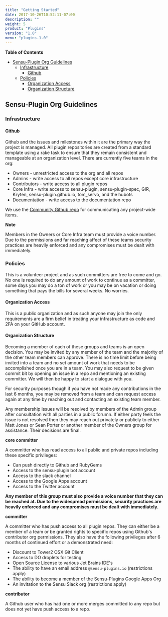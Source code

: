 ```yaml
---
title: "Getting Started"
date: 2017-10-26T10:52:11-07:00
description: ""
weight: 5
product: "Plugins"
version: "1.0"
menu: "plugins-1.0"
---
```


**Table of Contents**

- [Sensu-Plugin Org Guidelines](#sensu-plugin-org-guidelines)
    - [Infrastructure](#infrastructure)
        - [Github](#github)
    - [Policies](#policies)
        - [Organization Access](#organization-access)
        - [Organization Structure](#organization-structure)

## Sensu-Plugin Org Guidelines

### Infrastructure

#### Github

Github and the issues and milestones within it are the primary way the project is managed.  All plugin repositories are created from a standard template using a rake task to ensure that they remain consistent and manageable at an organization level.  There are currently five teams in the org:

* Owners - unrestricted access to the org and all repos
* Admins - write access to all repos except core infrastructure
* Contributors - write access to all plugin repos
* Core Infra - write access to sensu-plugin, sensu-plugin-spec, GIR, Kryten, sensu-plugin.github.io, tom_servo, and the hubots
* Documentation - write access to the documentation repo

We use the [Community Github repo](https://github.com/sensu-plugins/community) for communicating any project-wide items.

**Note**

Members in the Owners or Core Infra team must provide a voice number.  Due to the permissions and far reaching affect of these teams security practices are heavily enforced and any compromises must be dealt with immediately.

### Policies

This is a volunteer project and as such committers are free to come and go.  No one is required to do any amount of work to continue as a committer, some days you may do a ton of work or you may be on vacation or doing something that pays the bills for several weeks.  No worries.

#### Organization Access

This is a public organization and as such anyone may join the only requirements are a firm belief in treating your infrastructure as code and 2FA on your GitHub account.

#### Organization Structure

Becoming a member of each of these groups and teams is an open decision.  You may be invited by any member of the team and the majority of the other team members can approve.  There is no time limit before being invited into a team and no set amount of work that needs to be accomplished once you are in a team. You may also request to be given commit bit by opening an issue in a repo and mentioning an existing committer. We will then be happy to start a dialogue with you.

For security purposes though if you have not made any contributions in the last 6 months, you may be removed from a team and can request access again at any time by reaching out and contacting an existing team member.

Any membership issues will be resolved by members of the Admin group after consultation with all parties in a public forumn. If either party feels the issue is not resolved then they may reach out privately or publicly to either Matt Jones or Sean Porter or another member of the Owners group for assistance. Their decisions are final.

**core committer**

A committer who has read access to all public and private repos including these specific privileges:

* Can push directly to Github and RubyGems
* Access to the sensu-plugin bot account
* Access to the slack channel
* Access to the Google Apps account
* Access to the Twitter account
 
**Any member of this group must also provide a voice number that they can be reached at.  Due to the widespread permissions, security practices are heavily enforced and any compromises must be dealt with immediately.**

**committer**

A committer who has push access to all plugin repos. They can either be a member of a team or be granted rights to specific repos using Github's contributor org permissions.
They also have the following privileges after 6 months of continued effort or a demonstrated need:

* Discount to Tower2 OSX Git Client
* Access to DO droplets for testing
* Open Source License to various Jet Brains IDE's
* The ability to have an email address `@sensu-plugins.io` (restrictions apply) 
* The ability to become a member of the Sensu-Plugins Google Apps Org
* An invitation to the Sensu Slack org  (restrictions apply) 

**contributor**

A Github user who has had one or more merges committed to any repo but does not yet have push access to a repo.

